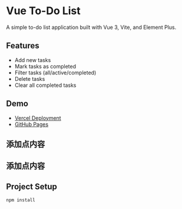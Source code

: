 # Vue To-Do List

A simple to-do list application built with Vue 3, Vite, and Element Plus.

## Features

- Add new tasks
- Mark tasks as completed
- Filter tasks (all/active/completed)
- Delete tasks
- Clear all completed tasks

## Demo

- [Vercel Deployment](https://vue-todo-list-umber.vercel.app)
- [GitHub Pages](https://redjone888.github.io/vue-todo-list/)

## 添加点内容

## 添加点内容

## Project Setup

```sh
npm install
```
